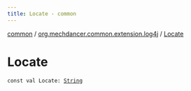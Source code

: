 ```yaml
---
title: Locate - common
---
```


[common](../index.html) / [org.mechdancer.common.extension.log4j](index.html) / [Locate](./-locate.html)

# Locate

`const val Locate: `[`String`](https://kotlinlang.org/api/latest/jvm/stdlib/kotlin/-string/index.html)